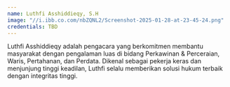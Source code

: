 ```yaml
---
name: Luthfi Asshiddieqy, S.H
image: "//i.ibb.co.com/nbZQNL2/Screenshot-2025-01-28-at-23-45-24.png"
credentials: TBD
---
```


Luthfi Asshiddieqy adalah pengacara yang berkomitmen membantu masyarakat dengan pengalaman luas di bidang Perkawinan & Perceraian, Waris, Pertahanan, dan Perdata. Dikenal sebagai pekerja keras dan menjunjung tinggi keadilan, Luthfi selalu memberikan solusi hukum terbaik dengan integritas tinggi.